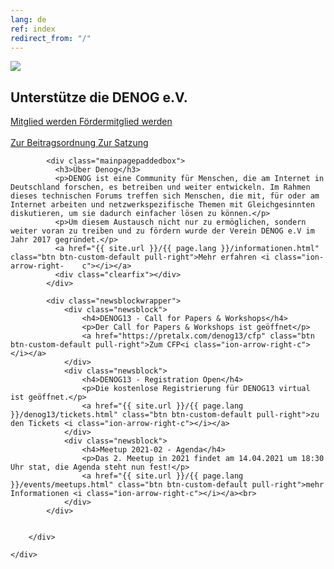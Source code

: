 ```yaml
---
lang: de
ref: index
redirect_from: "/"
---
```

<div id="mainpage">
    <div class="pagecontentblock">
        <div class="mainpagebox mainpageboxlarge">
            <div>
                <div class="container">
                    <div class="row">
                        <div class="col-sm-6">
                             <a href="{{ site.url }}/{{ page.lang }}/meetings/denog13/index.html" class="btn btn-custom-default pull-right"><img src="{{ site.url }}/images/logos/denog13.png" id="mainpagelogo" /></a>
                        </div>
                        <div class="col-sm-6">
                        <h2 class="mainpageboxheadline">Unterstütze die DENOG e.V.</h2>
                        <p><a href="/files/verein/DENOG_Antrag_Mitgliedschaft_v18_SEPA_20181002.pdf" class="btn btn-custom-default">Mitglied werden <i class="ion-arrow-right-c"></i></a> <a href="/files/verein/DENOG_Antrag_Foerdermitgliedschaft_v18_20181002.pdf" class="btn btn-custom-default">Fördermitglied werden <i class="ion-arrow-right-c"></i></a><br /> <br />
                        <a href="/files/gov/20201110_DENOG_Beitragsordnung FINAL 20201110.pdf" class="btn btn-custom-default">Zur Beitragsordnung <i class="ion-arrow-right-c"></i></a> <a href="/files/verein/20171124-DENOG_Satzung.pdf" class="btn btn-custom-default">Zur Satzung <i class="ion-arrow-right-c"></i></a></p>
                        </div>
                    </div>
                </div>
            </div>
        </div>
        <div class="container">


            <div class="mainpagepaddedbox">
              <h3>Über Denog</h3>
              <p>DENOG ist eine Community für Menschen, die am Internet in Deutschland forschen, es betreiben und weiter entwickeln. Im Rahmen dieses technischen Forums treffen sich Menschen, die mit, für oder am Internet arbeiten und netzwerkspezifische Themen mit Gleichgesinnten diskutieren, um sie dadurch einfacher lösen zu können.</p>
              <p>Um diesem Austausch nicht nur zu ermöglichen, sondern weiter voran zu treiben und zu fördern wurde der Verein DENOG e.V im Jahr 2017 gegründet.</p>
              <a href="{{ site.url }}/{{ page.lang }}/informationen.html" class="btn btn-custom-default pull-right">Mehr erfahren <i class="ion-arrow-right-    c"></i></a>
              <div class="clearfix"></div>
            </div>

            <div class="newsblockwrapper">
                <div class="newsblock">
                    <h4>DENOG13 - Call for Papers & Workshops</h4>
                    <p>Der Call for Papers & Workshops ist geöffnet</p>
                    <a href="https://pretalx.com/denog13/cfp" class="btn btn-custom-default pull-right">Zum CFP<i class="ion-arrow-right-c"></i></a>
                </div>
                <div class="newsblock">
                    <h4>DENOG13 - Registration Open</h4>
                    <p>Die kostenlose Registrierung für DENOG13 virtual ist geöffnet.</p>
                    <a href="{{ site.url }}/{{ page.lang }}/denog13/tickets.html" class="btn btn-custom-default pull-right">zu den Tickets <i class="ion-arrow-right-c"></i></a>
                </div>
                <div class="newsblock">
                    <h4>Meetup 2021-02 - Agenda</h4>
                    <p>Das 2. Meetup in 2021 findet am 14.04.2021 um 18:30 Uhr stat, die Agenda steht nun fest!</p>
                    <a href="{{ site.url }}/{{ page.lang }}/events/meetups.html" class="btn btn-custom-default pull-right">mehr Informationen <i class="ion-arrow-right-c"></i></a><br>
                </div>
            </div>


        </div>

    </div>
</div>
